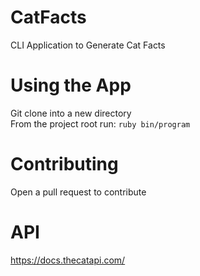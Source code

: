 # CatFacts
CLI Application to Generate Cat Facts

# Using the App
Git clone into a new directory <br>
From the project root run: `ruby bin/program`

# Contributing
Open a pull request to contribute

# API 
https://docs.thecatapi.com/
